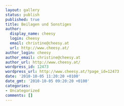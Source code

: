 ```yaml
---
layout: gallery
status: publish
published: true
title: Beilagen und Sonstiges
author:
  display_name: cheesy
  login: cheesy
  email: christine@cheesy.at
  url: http://www.cheesy.at/
author_login: cheesy
author_email: christine@cheesy.at
author_url: http://www.cheesy.at/
wordpress_id: 12473
wordpress_url: http://www.cheesy.at/?page_id=12473
date: '2010-10-05 11:20:20 +0100'
date_gmt: '2010-10-05 09:20:20 +0100'
categories:
- Uncategorized
comments: []
---
```

